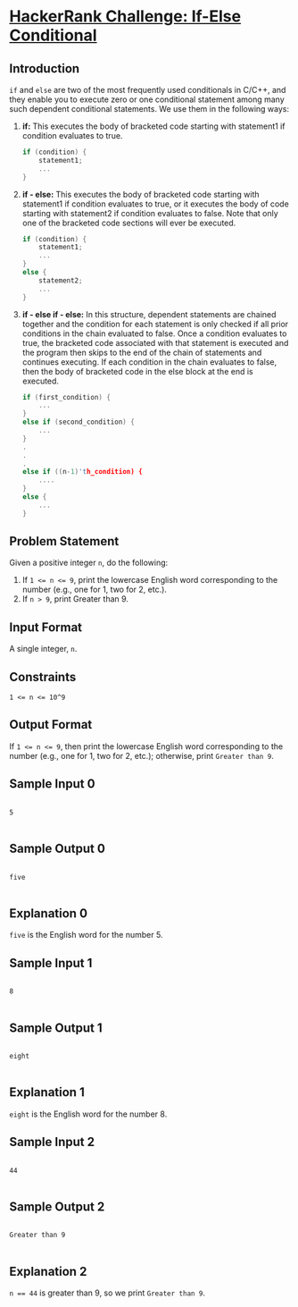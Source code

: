 <!DOCTYPE html>
<html>

<head>
</head>

<body>

<h1><a id="hackerrank-challenge-if-else-conditional" href="#hackerrank-challenge-if-else-conditional">HackerRank Challenge: If-Else Conditional</a></h1>

<h2>Introduction</h2>
<p><code>if</code> and <code>else</code> are two of the most frequently used conditionals in C/C++, and they enable you to execute zero or one conditional statement among many such dependent conditional statements. We use them in the following ways:</p>

<ol>
  <li><b>if:</b> This executes the body of bracketed code starting with statement1 if condition evaluates to true.</li>
  
  ```cpp
  if (condition) {
      statement1;
      ...
  }
```
<li><b>if - else:</b> This executes the body of bracketed code starting with statement1 if condition evaluates to true, or it executes the body of code starting with statement2 if condition evaluates to false. Note that only one of the bracketed code sections will ever be executed.</li>

```cpp
if (condition) {
    statement1;
    ...
}
else {
    statement2;
    ...
}
```

<li><b>if - else if - else:</b> In this structure, dependent statements are chained together and the condition for each statement is only checked if all prior conditions in the chain evaluated to false. Once a condition evaluates to true, the bracketed code associated with that statement is executed and the program then skips to the end of the chain of statements and continues executing. If each condition in the chain evaluates to false, then the body of bracketed code in the else block at the end is executed.</li>

```cpp
if (first_condition) {
    ...
}
else if (second_condition) {
    ...
}
.
.
.
else if ((n-1)'th_condition) {
    ....
}
else {
    ...
}
```

</ol>
<h2>Problem Statement</h2>
<p>Given a positive integer <code>n</code>, do the following:</p>
<ol>
  <li>If <code>1 <= n <= 9</code>, print the lowercase English word corresponding to the number (e.g., one for 1, two for 2, etc.).</li>
  <li>If <code>n > 9</code>, print Greater than 9.</li>
</ol>
<h2>Input Format</h2>
<p>A single integer, <code>n</code>.</p>
<h2>Constraints</h2>
<p><code>1 <= n <= 10^9</code></p>
<h2>Output Format</h2>
<p>If <code>1 <= n <= 9</code>, then print the lowercase English word corresponding to the number (e.g., one for 1, two for 2, etc.); otherwise, print <code>Greater than 9</code>.</p>
<h2>Sample Input 0</h2>
<pre>
<code>
5
</code>
</pre>
<h2>Sample Output 0</h2>
<pre>
<code>
five
</code>
</pre>
<h2>Explanation 0</h2>
<p><code>five</code> is the English word for the number 5.</p>
<h2>Sample Input 1</h2>
<pre>
<code>
8
</code>
</pre>
<h2>Sample Output 1</h2>
<pre>
<code>
eight
</code>
</pre>
<h2>Explanation 1</h2>
<p><code>eight</code> is the English word for the number 8.</p>
<h2>Sample Input 2</h2>
<pre>
<code>
44
</code>
</pre>
<h2>Sample Output 2</h2>
<pre>
<code>
Greater than 9
</code>
</pre>
<h2>Explanation 2</h2>
<p><code>n == 44</code> is greater than 9, so we print <code>Greater than 9</code>.</p>
</body>
</html>
